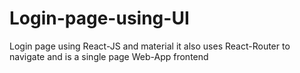 # Login-page-using-UI
Login page using React-JS and material it also uses React-Router to navigate and is a single page Web-App frontend
